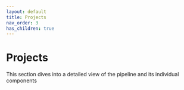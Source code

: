 ```yaml
---
layout: default
title: Projects
nav_order: 3
has_children: true
---
```


# Projects

This section dives into a detailed view of the pipeline and its individual components